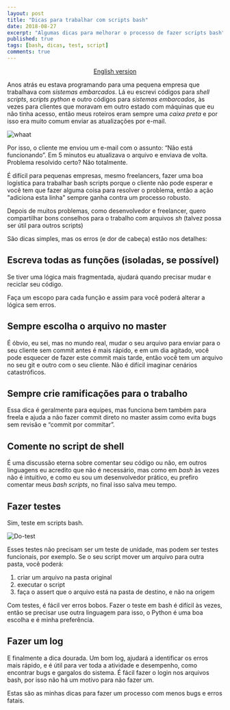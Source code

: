 ```yaml
---
layout: post
title: "Dicas para trabalhar com scripts bash"
date: 2018-08-27
excerpt: "Algumas dicas para melhorar o processo de fazer scripts bash"
published: true
tags: [bash, dicas, test, script]
comments: true
---
```


<p align="center">
  <a href="https://medium.com/@pmdragon/tips-for-working-with-bash-scripts-ff85c0420ac7">English version</a>
</p>

Anos atrás eu estava programando para uma pequena empresa que trabalhava com *sistemas embarcados*. Lá eu escrevi códigos para *shell scripts*, *scripts python* e outro códigos para *sistemas embarcados*, às vezes para clientes que moravam em outro estado com máquinas que eu não tinha acesso, então meus roteiros eram sempre uma *caixa preta* e por isso era muito comum enviar as atualizações por e-mail.

![whaat](https://media.giphy.com/media/nkLB4Gp8H6hFe/giphy.gif)

Por isso, o cliente me enviou um e-mail com o assunto: “Não está funcionando”. Em 5 minutos eu atualizava o arquivo e enviava de volta. Problema resolvido certo? Não totalmente.

É difícil para pequenas empresas, mesmo freelancers, fazer uma boa logística para trabalhar bash scripts porque o cliente não pode esperar e você tem que fazer alguma coisa para resolver o problema, então a ação "adiciona esta linha" sempre ganha contra um processo robusto.

Depois de muitos problemas, como desenvolvedor e freelancer, quero compartilhar bons conselhos para o trabalho com arquivos *sh* (talvez possa ser útil para outros scripts)

São dicas simples, mas os erros (e dor de cabeça) estão nos detalhes:

## Escreva todas as funções (isoladas, se possível)

Se tiver uma lógica mais fragmentada, ajudará quando precisar mudar e reciclar seu código.

Faça um escopo para cada função e assim para você poderá alterar a lógica sem erros.

## Sempre escolha o arquivo no master

É óbvio, eu sei, mas no mundo real, mudar o seu arquivo para enviar para o seu
cliente sem commit antes é mais rápido, e em um dia agitado, você pode esquecer de fazer este commit mais tarde, então você tem um arquivo no seu git e outro com o seu cliente. Não é difícil imaginar cenários catastróficos.

## Sempre crie ramificações para o trabalho

Essa dica é geralmente para equipes, mas funciona bem também para freela e ajuda a não fazer commit direto no master assim como evita bugs sem revisão e “commit por
commitar”.

## Comente no script de shell

É uma discussão eterna sobre comentar seu código ou não, em outros linguagens eu acredito que não é necessário, mas como em *bash* às vezes não é intuitivo, e como eu sou um desenvolvedor prático, eu prefiro comentar meus *bash scripts*, no final isso salva meu tempo.

## Fazer testes
Sim, teste em scripts bash.

![Do-test](https://media.giphy.com/media/3o6Mbbs879ozZ9Yic0/giphy.gif)

Esses testes não precisam ser um teste de unidade, mas podem ser testes funcionais, por exemplo. Se o seu script mover um arquivo para outra pasta, você poderá:

1. criar um arquivo na pasta original
1. executar o script
1. faça o assert que o arquivo está na pasta de destino, e não na origem

Com testes, é fácil ver erros bobos. Fazer o teste em bash é difícil às vezes, então se precisar use outra linguagem para isso, o Python é uma boa escolha e é minha preferência.

## Fazer um log

E finalmente a dica dourada. Um bom log, ajudará a identificar os erros
mais rápido, e é útil para ver toda a atividade e desempenho, como encontrar bugs e
gargalos do sistema. É fácil fazer o login nos arquivos bash, por isso não há um motivo para não fazer um.

Estas são as minhas dicas para fazer um processo com menos bugs e erros fatais.
